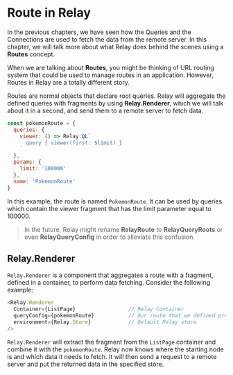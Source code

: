 # Route in Relay

In the previous chapters, we have seen how the Queries and the Connections are used to fetch the data from the remote server. In this chapter, we will talk more about what Relay does behind the scenes using a **Routes** concept.

When we are talking about **Routes**, you might be thinking of URL routing system that could be used to manage routes in an application. However, Routes in Relay are a totally different story.

Routes are normal objects that declare root queries. Relay will aggregate the defined queries with fragments by using **Relay.Renderer**, which we will talk about it in a second, and send them to a remote server to fetch data.

```javascript
const pokemonRoute = {
  queries: {
    viewer: () => Relay.QL`
      query { viewer(first: $limit) }
    `
  },
  params: {
    limit: '100000'
  },
  name: 'PokemonRoute'
}
```
In this example, the route is named `PokemonRoute`. It can be used by queries which contain the viewer fragment that has the limit parameter equal to 100000.

> In the future, Relay might rename **RelayRoute** to **RelayQueryRoots** or even **RelayQueryConfig** in order to alleviate this confusion.


## Relay.Renderer

`Relay.Renderer` is a component that aggregates a route with a fragment, defined in a container, to perform data fetching. Consider the following example:

```javascript
<Relay.Renderer
  Container={ListPage}                 // Relay Container
  queryConfig={pokemonRoute}           // Our route that we defined previously
  environment={Relay.Store}            // Default Relay store
/>
```

`Relay.Renderer` will extract the fragment from the `ListPage` container and combine it with the `pokemonRoute`. Relay now knows where the starting node is and which data it needs to fetch. It will then send a request to a remote server and put the returned data in the specified store.
